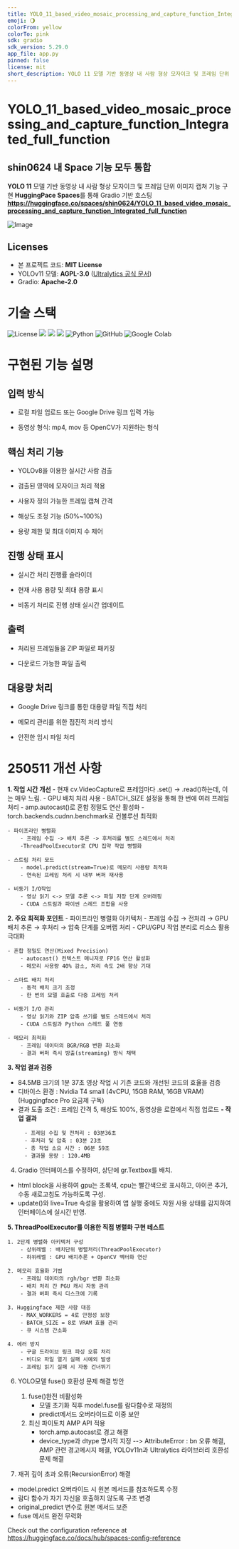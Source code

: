 ```yaml
---
title: YOLO_11_based_video_mosaic_processing_and_capture_function_Integrated_full_function
emoji: 🌖
colorFrom: yellow
colorTo: pink
sdk: gradio
sdk_version: 5.29.0
app_file: app.py
pinned: false
license: mit
short_description: YOLO 11 모델 기반 동영상 내 사람 형상 모자이크 및 프레임 단위 이미지 캡쳐 기능 구현
---
```

# YOLO_11_based_video_mosaic_processing_and_capture_function_Integrated_full_function
## shin0624 내 Space 기능 모두 통합
**YOLO 11** 모델 기반 동영상 내 사람 형상 모자이크 및 프레임 단위 이미지 캡쳐 기능 구현
**HuggingPace Spaces**를 통해 Gradio 기반 호스팅
**https://huggingface.co/spaces/shin0624/YOLO_11_based_video_mosaic_processing_and_capture_function_Integrated_full_function**

![Image](https://github.com/user-attachments/assets/97815101-59bb-477f-81b7-be13ee8706fe)

## Licenses
- 본 프로젝트 코드: **MIT License**
- YOLOv11 모델: **AGPL-3.0** ([Ultralytics 공식 문서](https://ultralytics.com/license))
- Gradio: **Apache-2.0**

# 기술 스택
![License](https://img.shields.io/badge/License-MIT%2FAGPL--3.0-blue)
<img src="https://img.shields.io/badge/huggingface-FFD21E?style=for-the-badge&logo=huggingface&logoColor=white">
<img src="https://img.shields.io/badge/yolo11-111F68?style=for-the-badge&logo=yolo&logoColor=white">
<img src="https://img.shields.io/badge/Gradio-F97316?style=for-the-badge&logo=Gradio&logoColor=white">
![Python](https://img.shields.io/badge/python-3670A0?style=for-the-badge&logo=python&logoColor=ffdd54)
![GitHub](https://img.shields.io/badge/github-%23121011.svg?style=for-the-badge&logo=github&logoColor=white)
![Google Colab](https://img.shields.io/badge/Google%20Colab-%23F9A825.svg?style=for-the-badge&logo=googlecolab&logoColor=white)

# 구현된 기능 설명

## 입력 방식

- 로컬 파일 업로드 또는 Google Drive 링크 입력 가능

- 동영상 형식: mp4, mov 등 OpenCV가 지원하는 형식

## 핵심 처리 기능

- YOLOv8을 이용한 실시간 사람 검출

- 검출된 영역에 모자이크 처리 적용

- 사용자 정의 가능한 프레임 캡쳐 간격

- 해상도 조정 기능 (50%~100%)

- 용량 제한 및 최대 이미지 수 제어

## 진행 상태 표시

- 실시간 처리 진행률 슬라이더

- 현재 사용 용량 및 최대 용량 표시

- 비동기 처리로 진행 상태 실시간 업데이트

## 출력

- 처리된 프레임들을 ZIP 파일로 패키징

- 다운로드 가능한 파일 출력

## 대용량 처리

- Google Drive 링크를 통한 대용량 파일 직접 처리

- 메모리 관리를 위한 점진적 처리 방식

- 안전한 임시 파일 처리

# 250511 개선 사항
**1. 작업 시간 개선**
	- 현재 cv.VideoCapture로 프레임마다 .set() -> .read()하는데, 이는 매우 느림.
	- GPU 배치 처리 사용
		- BATCH_SIZE 설정을 통해 한 번에 여러 프레임 처리
		- amp.autocast()로 혼합 정밀도 연산 활성화
		- torch.backends.cudnn.benchmark로 컨볼루션 최적화
  
	- 파이프라인 병렬화
		- 프레임 수집 -> 배치 추론 -> 후처리를 별도 스레드에서 처리
		-ThreadPoolExecutor로 CPU 집약 작업 병렬화
  
	- 스트림 처리 모드
		- model.predict(stream=True)로 메모리 사용량 최적화
		- 연속된 프레임 처리 시 내부 버퍼 재사용
  
	- 비동기 I/O작업
		- 영상 읽기 <-> 모델 추론 <-> 파일 저장 단계 오버래핑
		- CUDA 스트림과 파이썬 스레드 조합을 사용

**2. 주요 최적화 포인트**
	- 파이프라인 병렬화 아키텍처
		- 프레임 수집 → 전처리 → GPU 배치 추론 → 후처리 → 압축 단계를 오버랩 처리
		- CPU/GPU 작업 분리로 리소스 활용 극대화

	- 혼합 정밀도 연산(Mixed Precision)
		- autocast() 컨텍스트 매니저로 FP16 연산 활성화
		- 메모리 사용량 40% 감소, 처리 속도 2배 향상 기대

	- 스마트 배치 처리
		- 동적 배치 크기 조정
		- 한 번의 모델 호출로 다중 프레임 처리

	- 비동기 I/O 관리
		- 영상 읽기와 ZIP 압축 쓰기를 별도 스레드에서 처리
		- CUDA 스트림과 Python 스레드 풀 연동

	- 메모리 최적화
		- 프레임 데이터의 BGR/RGB 변환 최소화
		- 결과 버퍼 즉시 방출(streaming) 방식 채택

**3. 작업 결과 검증**
- 84.5MB 크기의 1분 37초 영상 작업 시 기존 코드와 개선된 코드의 효율을 검증
- 디바이스 환경 : Nvidia T4 small (4vCPU, 15GB RAM, 16GB VRAM) (Huggingface Pro 요금제 구독)
- 결과 도출 조건 : 프레임 간격 5, 해상도 100%, 동영상을 로컬에서 직접 업로드
**- 작업 결과**
  ```
	- 프레임 수집 및 전처리 : 03분36초
	- 후처리 및 압축 : 03분 23초
	- 총 작업 소요 시간 : 06분 59초
	- 결과물 용량 : 120.4MB
  ```

4. Gradio 인터페이스를 수정하여, 상단에 gr.Textbox를 배치.
- html block을 사용하여 gpu는 초록색, cpu는 빨간색으로 표시하고, 아이콘 추가, 수동 새로고침도 가능하도록 구성.
- update()와 live=True 속성을 활용하여 앱 실행 중에도 자원 사용 상태를 감지하여 인터페이스에 실시간 반영.

**5. ThreadPoolExecutor를 이용한 직접 병렬화 구현 테스트**

	1. 2단계 병렬화 아키텍처 구성
		- 상위레벨 : 배치단위 병렬처리(ThreadPoolExecutor)
		- 하위레벨 : GPU 배치추론 + OpenCV 벡터화 연산

	2. 메모리 효율화 기법
		- 프레임 데이터의 rgh/bgr 변환 최소화
		- 배치 처리 간 PGU 캐시 자동 관리
		- 결과 버퍼 즉시 디스크에 기록

	3. Huggingface 제한 사항 대응
		- MAX_WORKERS = 4로 안정성 보장
		- BATCH_SIZE = 8로 VRAM 효율 관리
		- 큐 시스템 간소화

	4. 에러 방지
		- 구글 드라이브 링크 파싱 오류 처리
		- 비디오 파일 열기 실패 시예외 발생
		- 프레임 읽기 실패 시 자동 건너뛰기

6. YOLO모델 fuse() 호환성 문제 해결 방안 
	1. fuse()완전 비활성화
		- 모델 초기화 직후 model.fuse를 람다함수로 재정의
		- predict메서드 오버라이드로 이중 보안
	2. 최신 파이토치 AMP API 적용
		- torch.amp.autocast로 경고 해결
		- device_type과 dtype 명시적 지정
	--> AttributeError : bn 오류 해결, AMP 관련 경고메시지 해결, YOLOv11n과 Ultralytics 라이브러리 호환성 문제 해결

7. 재귀 깊이 초과 오류(RecursionError) 해결
- model.predict 오버라이드 시 원본 메서드를 참조하도록 수정
- 람다 함수가 자기 자신을 호출하지 않도록 구조 변경
- original_predict 변수로 원본 메서드 보존
- fuse 메서드 완전 무력화

Check out the configuration reference at https://huggingface.co/docs/hub/spaces-config-reference

